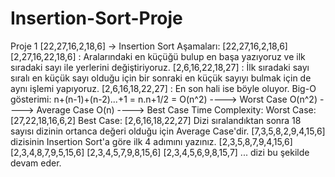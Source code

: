 # Insertion-Sort-Proje
Proje 1
[22,27,16,2,18,6] -> Insertion Sort
Aşamaları: 
[22,27,16,2,18,6]
[2,27,16,22,18,6] : Aralarındaki en küçüğü bulup en başa yazıyoruz ve ilk sıradaki sayı ile yerlerini değiştiriyoruz.
[2,6,16,22,18,27] : İlk sıradaki sayı sıralı en küçük sayı olduğu için bir sonraki en küçük sayıyı bulmak için de aynı işlemi yapıyoruz.
[2,6,16,18,22,27] : En son hali ise böyle oluyor.
Big-O gösterimi:
n+(n-1)+(n-2)...+1  = n.n+1/2 = O(n^2) ----> Worst Case
O(n^2) ----> Average Case
O(n) ----> Best Case
Time Complexity:
Worst Case: [27,22,18,16,6,2]
Best Case: [2,6,16,18,22,27]
Dizi sıralandıktan sonra 18 sayısı dizinin ortanca değeri olduğu için Average Case'dir.
[7,3,5,8,2,9,4,15,6] dizisinin Insertion Sort'a göre ilk 4 adımını yazınız.
[2,3,5,8,7,9,4,15,6]
[2,3,4,8,7,9,5,15,6]
[2,3,4,5,7,9,8,15,6]
[2,3,4,5,6,9,8,15,7]
... dizi bu şekilde devam eder.
